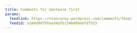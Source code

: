 ```yaml
---
title: Comments for Sentence first
params:
  feedlink: https://stancarey.wordpress.com/comments/feed/
  feedid: a164d9978feed4dfb1348409ebfd7533
---
```


